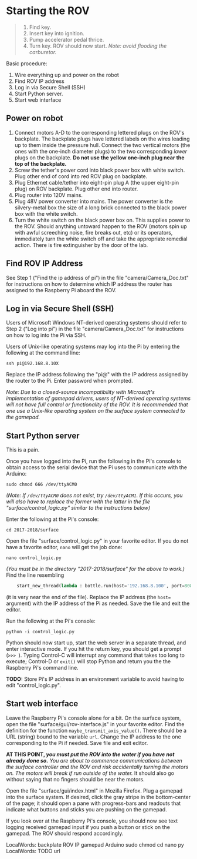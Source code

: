 # Starting the ROV

> 1. Find key.
> 1. Insert key into ignition.
> 1. Pump accelerator pedal thrice.
> 1. Turn key.  ROV should now start.
> _Note: avoid flooding the carburetor._


Basic procedure:
1. Wire everything up and power on the robot
1. Find ROV IP address
1. Log in via Secure Shell (SSH)
1. Start Python server.
1. Start web interface

## Power on robot

1. Connect motors A-D to the corresponding lettered plugs on the ROV's
   backplate.  The backplate plugs have lettered labels on the wires leading up
   to them inside the pressure hull.  Connect the two vertical motors (the ones
   with the one-inch diameter plugs) to the two corresponding _lower_ plugs
   on the backplate.  **Do not use the yellow one-inch plug near the top of
   the backplate.**
1. Screw the tether's power cord into black power box with white switch.
   Plug other end of cord into red ROV plug on backplate.
1. Plug Ethernet cable/tether into eight-pin plug A (the upper eight-pin plug)
   on ROV backplate.  Plug other end into router.
1. Plug router into 120V mains.
1. Plug 48V power converter into mains.  The power converter is the
   silvery-metal box the size of a long brick connected to the black power
   box with the white switch.
1. Turn the white switch on the black power box on.
   This supplies power to the ROV.  Should anything untoward happen to the ROV
   (motors spin up with awful screeching noise, fire breaks out, etc)
   or its operators, immediately turn the white switch off and take the
   appropriate remedial action.
   There is fire extinguisher by the door of the lab.


## Find ROV IP Address

See Step 1 ("Find the ip address of pi") in the file "camera/Camera_Doc.txt"
for instructions on how to determine which IP address the router has assigned
to the Raspberry Pi aboard the ROV.


## Log in via Secure Shell (SSH)

Users of Microsoft Windows NT-derived operating systems should refer to Step 2
("Log into pi") in the file "camera/Camera_Doc.txt" for instructions on how to
log into the Pi via SSH.

Users of Unix-like operating systems may log into the Pi by entering the
following at the command line:
```
ssh pi@192.168.8.10X
```
Replace the IP address following the "pi@" with the IP address assigned by the
router to the Pi.  Enter password when prompted.

_Note: Due to a closed-source incompatibility with Microsoft's implementation
of gamepad drivers, users of NT-derived operating systems will not have full
control or functionality of the ROV.  It is recommended that one use a
Unix-like operating system on the surface system connected to the gamepad._


## Start Python server

This is a pain.

Once you have logged into the Pi, run the following in the Pi's console
to obtain access to the serial device that the Pi uses to communicate with
the Arduino:
```
sudo chmod 666 /dev/ttyACM0
```
_(Note: If `/dev/ttyACM0` does not exist, try `/dev/ttyACM1`.  If this occurs,
you will also have to replace the former with the latter in the file
"surface/control_logic.py" similar to the instructions below)_

Enter the following at the Pi's console:
```
cd 2017-2018/surface
```

Open the file "surface/control_logic.py" in your favorite editor.  If you do
not have a favorite editor, `nano` will get the job done:
```
nano control_logic.py
```
_(You must be in the directory "2017-2018/surface" for the above to work.)_
Find the line resembling
```python
    start_new_thread(lambda : bottle.run(host='192.168.8.100', port=8085), ())
```
(it is very near the end of the file).
Replace the IP address (the `host=` argument) with the IP address of the Pi
as needed.  Save the file and exit the editor.

Run the following at the Pi's console:
```
python -i control_logic.py
```
Python should now start up, start the web server in a separate thread, and enter
interactive mode.  If you hit the return key, you should get a prompt (`>>> `).
Typing Control-C will interrupt any command that takes too long to execute;
Control-D or `exit()` will stop Python and return you the the Raspberry Pi's
command line.

**TODO:** Store Pi's IP address in an environment variable to avoid having to
edit "control_logic.py".


## Start web interface

Leave the Raspberry Pi's console alone for a bit.  On the surface system,
open the file "surface/gui/rov-interface.js" in your favorite editor.  Find
the definition for the function `maybe_transmit_axis_value()`.  There should
be a URL (string) bound to the variable `url`.  Change the IP address to the
one corresponding to the Pi if needed.  Save file and exit editor.

**AT THIS POINT, _you must put the ROV into the water if you have not already
done so._**
_You are about to commence communications between the surface controller and
the ROV and risk accidentally turning the motors on.  The motors will break
if run outside of the water._  It should also go without saying that no fingers
should be near the motors.

Open the file "surface/gui/index.html" in Mozilla Firefox.  Plug a gamepad
into the surface system.  If desired, click the gray stripe in the bottom-center
of the page; it should open a pane with progress-bars and readouts that indicate
what buttons and sticks you are pushing on the gamepad.

If you look over at the Raspberry Pi's console, you should now see text logging
received gamepad input if you push a button or stick on the gamepad.  The ROV
should respond accordingly.


LocalWords:  backplate ROV IP gamepad Arduino sudo chmod cd nano py
LocalWords:  TODO url
